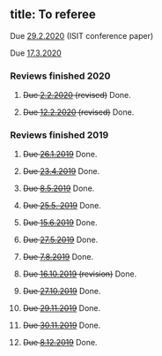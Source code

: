 title: To referee
---


Due [29.2.2020](coll2020) (ISIT conference paper)

Due [17.3.2020](bullock2020) 


### Reviews finished 2020

1. <del>Due [2.2.2020](podsedkowska2019) (revised)</del>  Done.

1. <del>Due [12.2.2020](dallarno2019) (revised)</del>  Done.

### Reviews finished 2019


1. <del>Due [26.1.2019](gour2019)</del> Done.

1. <del>Due [23.4.2019](molnar2019)</del> Done.

2. <del>Due [8.5.2019](labuschagne2019)</del> Done.

3. <del>Due [25.5. 2019](haapasalo2019)</del> Done.

4. <del>Due [15.6.2019](aray2019)</del>  Done.

5. <del>Due [27.5.2019](gzyl2019)</del> Done.

6. <del>Due [7.8.2019](carlen2019)</del> Done.

7. <del>Due [16.10.2019](carlen2019) (revision)</del>  Done.

8. <del>Due [27.10.2019](shahbazi2019)</del> Done.

9. <del>Due [29.11.2019](dallarno2019)</del> Done.
 
9. <del>Due [30.11.2019](pitrik2019)</del> Done.

10. <del>Due [8.12.2019](podsedkowska2019)</del> Done.
 
